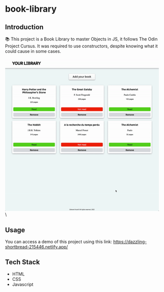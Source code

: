 # book-library
## Introduction
📚 This project is a Book Library to master Objects in JS, it follows The Odin Project Cursus. It was required to use constructors, despite knowing what it could cause in some cases.
\
\
![](https://github.com/hrlclem/book-library/blob/main/book-library.gif)
\


## Usage
You can access a demo of this project using this link:
https://dazzling-shortbread-215446.netlify.app/



## Tech Stack
* HTML
* CSS
* Javascript
